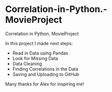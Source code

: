 # Correlation-in-Python.-MovieProject
Correlation in Python. MovieProject

In this project I made next steps:
- Read in Data using Pandas
- Look for Missing Data
- Data Cleaning
- Finding Correlations in the Data
- Saving and Uploading to GitHub


Many thanks for Alex for inspiring me!
